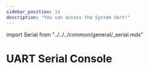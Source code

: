 ```yaml
---
sidebar_position: 14
description: "You can access the System Uart!"
---
```


import Serial from "../../../common/general/\_serial.mdx"

# UART Serial Console

<Serial platform="rk" model="rock5itx" />
